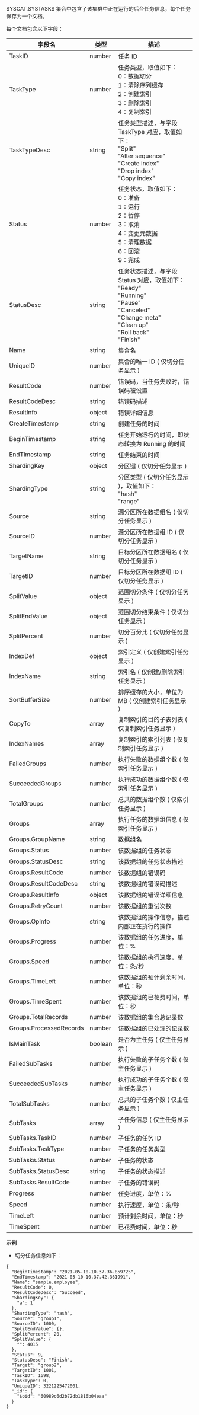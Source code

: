 
SYSCAT.SYSTASKS 集合中包含了该集群中正在运行的后台任务信息，每个任务保存为一个文档。

每个文档包含以下字段：

| 字段名            | 类型   | 描述                                              |
|-------------------|--------|---------------------------------------------------|
| TaskID            | number | 任务 ID |
| TaskType          | number | 任务类型，取值如下：<br> 0：数据切分<br> 1：清除序列缓存<br> 2：创建索引<br> 3：删除索引<br> 4：复制索引 |
| TaskTypeDesc      | string | 任务类型描述，与字段 TaskType 对应，取值如下：<br> "Split"<br> "Alter sequence"<br> "Create index"<br> "Drop index"<br> "Copy index" |
| Status            | number | 任务状态，取值如下：<br> 0：准备<br> 1：运行<br> 2：暂停<br> 3：取消<br> 4：变更元数据<br> 5：清理数据<br> 6：回滚<br> 9：完成<br> |
| StatusDesc        | string | 任务状态描述，与字段 Status 对应，取值如下：<br> "Ready"<br> "Running"<br> "Pause"<br> "Canceled"<br> "Change meta"<br> "Clean up"<br> "Roll back"<br> "Finish"<br> |
| Name              | string | 集合名 |
| UniqueID          | number | 集合的唯一 ID ( 仅切分任务显示 ) |
| ResultCode        | number | 错误码，当任务失败时，错误码被设置 |
| ResultCodeDesc    | string | 错误码描述 |
| ResultInfo        | object | 错误详细信息 |
| CreateTimestamp   | string | 创建任务的时间 |
| BeginTimestamp    | string | 任务开始运行的时间，即状态转换为 Running 的时间 |
| EndTimestamp      | string | 任务结束的时间 |
| ShardingKey       | object | 分区键 ( 仅切分任务显示 ) |
| ShardingType      | string | 分区类型 ( 仅切分任务显示 )，取值如下：<br> "hash"<br> "range" |
| Source            | string | 源分区所在数据组名 ( 仅切分任务显示 ) |
| SourceID          | number | 源分区所在数据组 ID ( 仅切分任务显示 ) |
| TargetName        | string | 目标分区所在数据组名 ( 仅切分任务显示 ) |
| TargetID          | number | 目标分区所在数据组 ID ( 仅切分任务显示 ) |
| SplitValue        | object | 范围切分条件 ( 仅切分任务显示 ) |
| SplitEndValue     | object | 范围切分结束条件 ( 仅切分任务显示 ) |
| SplitPercent      | number | 切分百分比 ( 仅切分任务显示 ) |
| IndexDef          | object | 索引定义 ( 仅创建索引任务显示 ) |
| IndexName         | string | 索引名 ( 仅创建/删除索引任务显示 ) |
| SortBufferSize    | number | 排序缓存的大小，单位为 MB ( 仅创建索引任务显示 ) |
| CopyTo            | array  | 复制索引的目的子表列表 ( 仅复制索引任务显示 ) |
| IndexNames        | array  | 复制索引的索引列表 ( 仅复制索引任务显示 ) |
| FailedGroups      | number | 执行失败的数据组个数 ( 仅索引任务显示 ) |
| SucceededGroups   | number | 执行成功的数据组个数 ( 仅索引任务显示 ) |
| TotalGroups       | number | 总共的数据组个数 ( 仅索引任务显示 ) |
| Groups            | array  | 执行任务的数据组信息 ( 仅索引任务显示 ) |
| Groups.GroupName      | string | 数据组名 |
| Groups.Status         | number | 该数据组的任务状态 |
| Groups.StatusDesc     | string | 该数据组的任务状态描述 |
| Groups.ResultCode     | number | 该数据组的错误码 |
| Groups.ResultCodeDesc | string | 该数据组的错误码描述 |
| Groups.ResultInfo     | object | 该数据组的错误详细信息 |
| Groups.RetryCount     | number | 该数据组的重试次数 |
| Groups.OpInfo         | string | 该数据组的操作信息，描述内部正在执行的操作 |
| Groups.Progress       | number | 该数据组的任务进度，单位：% |
| Groups.Speed          | number | 该数据组的执行速度，单位：条/秒 |
| Groups.TimeLeft       | number | 该数据组的预计剩余时间，单位：秒 |
| Groups.TimeSpent      | number | 该数据组的已花费时间，单位：秒 |
| Groups.TotalRecords   | number | 该数据组的集合总记录数 |
| Groups.ProcessedRecords | number | 该数据组的已处理的记录数 |
| IsMainTask        | boolean | 是否为主任务 ( 仅主任务显示 ) |
| FailedSubTasks    | number | 执行失败的子任务个数 ( 仅主任务显示 ) |
| SucceededSubTasks | number | 执行成功的子任务个数 ( 仅主任务显示 ) |
| TotalSubTasks     | number | 总共的子任务个数 ( 仅主任务显示 ) |
| SubTasks          | array  | 子任务信息 ( 仅主任务显示 ) |
| SubTasks.TaskID       | number | 子任务的任务 ID |
| SubTasks.TaskType     | number | 子任务的任务类型 |
| SubTasks.Status       | number | 子任务的状态 |
| SubTasks.StatusDesc   | string | 子任务的状态描述 |
| SubTasks.ResultCode   | number | 子任务的错误码 |
| Progress          | number | 任务进度，单位：% |
| Speed             | number | 执行速度，单位：条/秒 |
| TimeLeft          | number | 预计剩余时间，单位：秒 |
| TimeSpent         | number | 已花费时间，单位：秒 |

**示例**

- 切分任务信息如下：

 ```lang-json
 {
   "BeginTimestamp": "2021-05-10-10.37.36.859725",
   "EndTimestamp": "2021-05-10-10.37.42.361991",
   "Name": "sample.employee",
   "ResultCode": 0,
   "ResultCodeDesc": "Succeed",
   "ShardingKey": {
     "a": 1
   },
   "ShardingType": "hash",
   "Source": "group1",
   "SourceID": 1000,
   "SplitEndValue": {},
   "SplitPercent": 20,
   "SplitValue": {
     "": 4015
   },
   "Status": 9,
   "StatusDesc": "Finish",
   "Target": "group2",
   "TargetID": 1001,
   "TaskID": 1698,
   "TaskType": 0,
   "UniqueID": 3221225472001,
   "_id": {
     "$oid": "60989c6d2b72db1816b04eaa"
   }
 }
```



